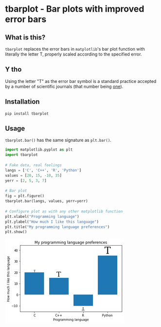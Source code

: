 # tbarplot - Bar plots with improved error bars

## What is this?

``tbarplot`` replaces the error bars in ``matplotlib``'s bar plot function with literally the letter T, properly scaled according to the specified error.

## Y tho

Using the letter "T" as the error bar symbol is a standard practice accepted by a number of scientific journals (that number being [one](https://www.hindawi.com/journals/amse/2022/3802603/)).

## Installation

```
pip install tbarplot
```

## Usage
``tbarplot.bar()``  has the same signature as ``plt.bar()``.

```python
import matplotlib.pyplot as plt
import tbarplot

# Fake data, real feelings
langs = ['C', 'C++', 'R', 'Python']
values = [20, 15, -10, 35]
yerr = [2, 5, 3, 7]

# Bar plot
fig = plt.figure()
tbarplot.bar(langs, values, yerr=yerr)

# Configure plot as with any other matplotlib function
plt.xlabel("Programming language")
plt.ylabel("How much I like this language")
plt.title("My programming language preferences")
plt.show()

```

![Example tbarplot](example_output.png?raw=true "Example")
